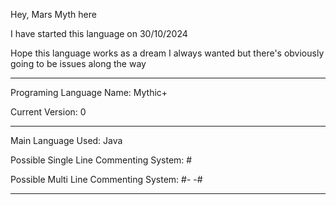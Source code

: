 Hey, Mars Myth here

I have started this language on 30/10/2024

Hope this language works as a dream I always wanted but there's obviously going to be issues along the way

-------------------------

Programing Language Name: Mythic+

Current Version: 0

-------------------------

Main Language Used: Java

Possible Single Line Commenting System: #

Possible Multi Line Commenting System: #- -#

------------------------
